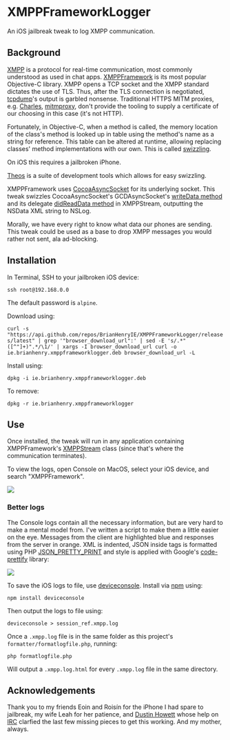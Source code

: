 # XMPPFrameworkLogger

An iOS jailbreak tweak to log XMPP communication.

## Background

[XMPP](https://xmpp.org/) is a protocol for real-time communication, most commonly understood as used in chat apps. [XMPPFramework](https://github.com/robbiehanson/XMPPFramework) is its most popular Objective-C library. XMPP opens a TCP socket and the XMPP standard dictates the use of TLS. Thus, after the TLS connection is negotiated, [tcpdump](http://www.tcpdump.org/)'s output is garbled nonsense. Traditional HTTPS MITM proxies, e.g. [Charles](https://www.charlesproxy.com/), [mitmproxy](https://mitmproxy.org/), don't provide the tooling to supply a certificate of our choosing in this case (it's not HTTP).

Fortunately, in Objective-C, when a method is called, the memory location of the class's method is looked up in table using the method's name as a string for reference. This table can be altered at runtime, allowing replacing classes' method implementations with our own. This is called [swizzling](https://nshipster.com/method-swizzling/).

On iOS this requires a jailbroken iPhone.

[Theos](https://github.com/theos/theos) is a suite of development tools which allows for easy swizzling. 

XMPPFramework uses [CocoaAsyncSocket](https://github.com/robbiehanson/CocoaAsyncSocket) for its underlying socket. This tweak swizzles CocoaAsyncSocket's GCDAsyncSocket's [writeData method](https://github.com/robbiehanson/CocoaAsyncSocket/blob/master/Source/GCD/GCDAsyncSocket.m#L5838-L5857) and its delegate [didReadData method](https://github.com/robbiehanson/CocoaAsyncSocket/blob/master/Source/GCD/GCDAsyncSocket.h#L1104-L1108) in XMPPStream, outputting the NSData XML string to NSLog.

Morally, we have every right to know what data our phones are sending. This tweak could be used as a base to drop XMPP messages you would rather not sent, ala ad-blocking.

## Installation

In Terminal, SSH to your jailbroken iOS device:

`ssh root@192.168.0.0`

The default password is `alpine`.

Download using:

`curl -s "https://api.github.com/repos/BrianHenryIE/XMPPFrameworkLogger/releases/latest" | grep '"browser_download_url":' | sed -E 's/.*"([^"]+)".*/\1/' | xargs -I browser_download_url curl -o ie.brianhenry.xmppframeworklogger.deb browser_download_url -L`

Install using:

`dpkg -i ie.brianhenry.xmppframeworklogger.deb`

To remove:

`dpkg -r ie.brianhenry.xmppframeworklogger`

## Use

Once installed, the tweak will run in any application containing XMPPFramework's [XMPPStream](https://github.com/robbiehanson/XMPPFramework/blob/master/Core/XMPPStream.h) class (since that's where the communication terminates).

To view the logs, open Console on MacOS, select your iOS device, and search "XMPPFramework".

[![](https://brianhenryie.s3.amazonaws.com/2018/xmppframeworklogger-console900w.png)](https://brianhenryie.s3.amazonaws.com/2018/xmppframeworklogger-console.png)

### Better logs

The Console logs contain all the necessary information, but are very hard to make a mental model from. I've written a script to make them a little easier on the eye. Messages from the client are highlighted blue and responses from the server in orange. XML is indented, JSON inside <json> tags is formatted using PHP [JSON\_PRETTY\_PRINT](http://php.net/manual/en/function.json-encode.php) and style is applied with Google's [code-prettify](https://github.com/google/code-prettify) library:

[![](https://brianhenryie.s3.amazonaws.com/2018/xmppframeworklogger-formattedxml900w.png)](https://brianhenryie.s3.amazonaws.com/2018/xmppframeworklogger-formattedxml.png)

To save the iOS logs to file, use [deviceconsole](https://github.com/rpetrich/deviceconsole/). Install via [npm](https://www.npmjs.com/get-npm) using: 

`npm install deviceconsole`

Then output the logs to file using:

`deviceconsole > session_ref.xmpp.log`

Once a `.xmpp.log` file is in the same folder as this project's `formatter/formatlogfile.php`, running:

`php formatlogfile.php`

Will output a `.xmpp.log.html` for every `.xmpp.log` file in the same directory.


## Acknowledgements

Thank you to my friends Eoin and Roisín for the iPhone I had spare to jailbreak, my wife Leah for her patience, and [Dustin Howett](https://github.com/DHowett) whose help on [IRC](https://kiwiirc.com/client/irc.saurik.com:+6697/#theos) clarfied the last few missing pieces to get this working. And my mother, always.